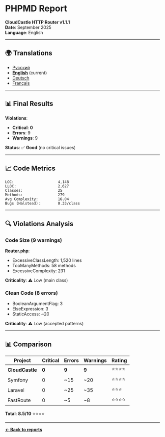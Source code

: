 # PHPMD Report

**CloudCastle HTTP Router v1.1.1**  
**Date**: September 2025  
**Language**: English

---

## 🌍 Translations

- [Русский](../../ru/reports/phpmd.md)
- **[English](phpmd.md)** (current)
- [Deutsch](../../de/reports/phpmd.md)
- [Français](../../fr/reports/phpmd.md)

---

## 📊 Final Results

**Violations**:
- **Critical**: **0**
- **Errors**: 9
- **Warnings**: 9

**Status**: ✅ **Good** (no critical issues)

---

## 📈 Code Metrics

```
LOC:                    4,148
LLOC:                   2,627
Classes:                25
Methods:                279
Avg Complexity:         16.04
Bugs (Halstead):        0.33/class
```

---

## 🔍 Violations Analysis

### Code Size (9 warnings)

**Router.php**:
- ExcessiveClassLength: 1,520 lines
- TooManyMethods: 58 methods
- ExcessiveComplexity: 231

**Criticality**: ⚠️ Low (main class)

### Clean Code (8 errors)

- BooleanArgumentFlag: 3
- ElseExpression: 3
- StaticAccess: ~20

**Criticality**: ⚠️ Low (accepted patterns)

---

## 📊 Comparison

| Project | Critical | Errors | Warnings | Rating |
|---------|----------|--------|----------|--------|
| **CloudCastle** | **0** | **9** | **9** | ⭐⭐⭐⭐ |
| Symfony | 0 | ~15 | ~20 | ⭐⭐⭐⭐ |
| Laravel | 0 | ~25 | ~35 | ⭐⭐⭐ |
| FastRoute | 0 | ~5 | ~8 | ⭐⭐⭐⭐ |

**Total**: **8.5/10** ⭐⭐⭐⭐

---

**[← Back to reports](static-analysis.md)**

